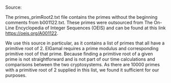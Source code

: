 Source:

The primes_primRoot2.txt file contains the primes without the beginning comments from b001122.txt. These primes were outsourced from The On-Line Encyclopedia of Integer Sequences (OEIS) and can be found at this link https://oeis.org/A001122. 

We use this source in particular, as it contains a list of primes that all have a primitive root of 2. ElGamal requires a prime modulus and corresponding primitive root of that prime. Because finding a primitive root of a given prime is not straightforward and is not part of our time calculations and comparisons between the two cryptosystems. As there are 10000 primes with a primitive root of 2 supplied in this list, we found it sufficient for our purposes.
